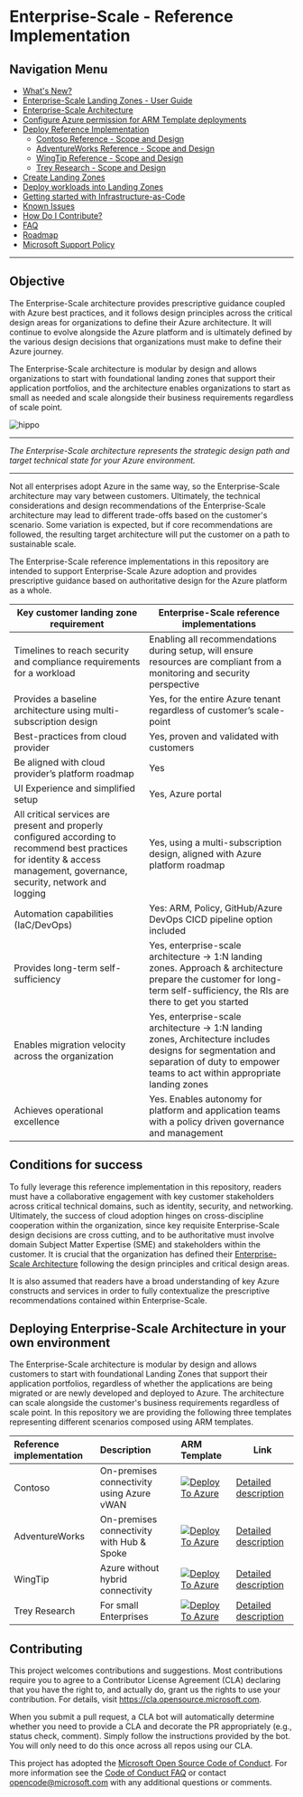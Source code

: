 # Enterprise-Scale - Reference Implementation

## Navigation Menu

* [What's New?](https://github.com/Azure/Enterprise-Scale/wiki/Whats-new)
* [Enterprise-Scale Landing Zones - User Guide](https://github.com/Azure/Enterprise-Scale/wiki#enterprise-scale-landing-zones-user-guide)
* [Enterprise-Scale Architecture](./docs/EnterpriseScale-Architecture.md)
* [Configure Azure permission for ARM Template deployments](./docs/EnterpriseScale-Setup-azure.md)
* [Deploy Reference Implementation](./docs/EnterpriseScale-Deploy-reference-implentations.md)
  * [Contoso Reference - Scope and Design](./docs/reference/contoso/Readme.md)
  * [AdventureWorks Reference - Scope and Design](./docs/reference/adventureworks/README.md)
  * [WingTip Reference - Scope and Design](./docs/reference/wingtip/README.md)
  * [Trey Research - Scope and Design](./docs/reference/treyresearch/README.md)
* [Create Landing Zones](./docs/EnterpriseScale-Deploy-landing-zones.md)
* [Deploy workloads into Landing Zones](./workloads)
* [Getting started with Infrastructure-as-Code](https://github.com/Azure/AzOps-Accelerator/wiki)
* [Known Issues](./docs/EnterpriseScale-Known-Issues.md)
* [How Do I Contribute?](./docs/EnterpriseScale-Contribution.md)
* [FAQ](./docs/EnterpriseScale-FAQ.md)
* [Roadmap](./docs/EnterpriseScale-Roadmap.md)
* [Microsoft Support Policy](./SUPPORT.md)

---

## Objective

The Enterprise-Scale architecture provides prescriptive guidance coupled with Azure best practices, and it follows design principles across the critical design areas for organizations to define their Azure architecture. It will continue to evolve alongside the Azure platform and is ultimately defined by the various design decisions that organizations must make to define their Azure journey.

The Enterprise-Scale architecture is modular by design and allows organizations to start with foundational landing zones that support their application portfolios, and the architecture enables organizations to start as small as needed and scale alongside their business requirements regardless of scale point.

![hippo](./docs/media/ESLZ.gif)

---

_The Enterprise-Scale architecture represents the strategic design path and target technical state for your Azure environment._

---

Not all enterprises adopt Azure in the same way, so the Enterprise-Scale architecture may vary between customers. Ultimately, the technical considerations and design recommendations of the Enterprise-Scale architecture may lead to different trade-offs based on the customer's scenario. Some variation is expected, but if core recommendations are followed, the resulting target architecture will put the customer on a path to sustainable scale.

The Enterprise-Scale reference implementations in this repository are intended to support Enterprise-Scale Azure adoption and provides prescriptive guidance based on authoritative design for the Azure platform as a whole.

| Key customer landing zone requirement | Enterprise-Scale reference implementations |
|----------------------------------------------------------------------------------|-----------------------------------------------------------------------------------------------------------------------------------------------------------------------------------------------------------------------------------------------------|
| Timelines to reach security and compliance requirements for a workload | Enabling all recommendations during setup, will ensure resources are compliant from a monitoring and security perspective |
| Provides a baseline architecture using multi-subscription design | Yes, for the entire Azure tenant regardless of customer’s scale-point |
| Best-practices from cloud provider | Yes, proven and validated with customers |
| Be aligned with cloud provider’s platform roadmap | Yes |
| UI Experience and simplified setup | Yes, Azure portal |
| All critical services are present and properly configured according to recommend best practices for identity & access management, governance, security, network and logging | Yes, using a multi-subscription design, aligned with Azure platform roadmap |
| Automation capabilities (IaC/DevOps) | Yes: ARM, Policy, GitHub/Azure DevOps CICD pipeline option included |
| Provides long-term self-sufficiency | Yes, enterprise-scale architecture -> 1:N landing zones. Approach & architecture prepare the customer for long-term self-sufficiency, the RIs are there to get you started |
| Enables migration velocity across the organization | Yes, enterprise-scale architecture -> 1:N landing zones, Architecture includes designs for segmentation and separation of duty to empower teams to act within appropriate landing zones |
| Achieves operational excellence | Yes. Enables autonomy for platform and application teams with a policy driven governance and management |

## Conditions for success

To fully leverage this reference implementation in this repository, readers must have a collaborative engagement with key customer stakeholders across critical technical domains, such as identity, security, and networking. Ultimately, the success of cloud adoption hinges on cross-discipline cooperation within the organization, since key requisite Enterprise-Scale design decisions are cross cutting, and to be authoritative must involve domain Subject Matter Expertise (SME) and stakeholders within the customer. It is crucial that the organization has defined their [Enterprise-Scale Architecture](./docs/EnterpriseScale-Architecture.md) following the design principles and critical design areas.

It is also assumed that readers have a broad understanding of key Azure constructs and services in order to fully contextualize the prescriptive recommendations contained within Enterprise-Scale.
<!--
![Enterprise-Scale ](./docs/media/ES-process.png)
-->

## Deploying Enterprise-Scale Architecture in your own environment

The Enterprise-Scale architecture is modular by design and allows customers to start with foundational Landing Zones that support their application portfolios, regardless of whether the applications are being migrated or are newly developed and deployed to Azure. The architecture can scale alongside the customer's business requirements regardless of scale point. In this repository we are providing the following three templates representing different scenarios composed using ARM templates.

| Reference implementation | Description | ARM Template | Link |
|:-------------------------|:-------------|:-------------|------|
| Contoso | On-premises connectivity using Azure vWAN |[![Deploy To Azure](https://docs.microsoft.com/en-us/azure/templates/media/deploy-to-azure.svg)](https://portal.azure.com/#blade/Microsoft_Azure_CreateUIDef/CustomDeploymentBlade/uri/https%3A%2F%2Fraw.githubusercontent.com%2FAzure%2FEnterprise-Scale%2Fmain%2FeslzArm%2FeslzArm.json/uiFormDefinitionUri/https%3A%2F%2Fraw.githubusercontent.com%2FAzure%2FEnterprise-Scale%2Fmain%2FeslzArm%2Feslz-portal.json) | [Detailed description](./docs/reference/contoso/Readme.md) |
| AdventureWorks | On-premises connectivity with Hub & Spoke  |[![Deploy To Azure](https://docs.microsoft.com/en-us/azure/templates/media/deploy-to-azure.svg)](https://portal.azure.com/#blade/Microsoft_Azure_CreateUIDef/CustomDeploymentBlade/uri/https%3A%2F%2Fraw.githubusercontent.com%2FAzure%2FEnterprise-Scale%2Fmain%2FeslzArm%2FeslzArm.json/uiFormDefinitionUri/https%3A%2F%2Fraw.githubusercontent.com%2FAzure%2FEnterprise-Scale%2Fmain%2FeslzArm%2Feslz-portal.json) | [Detailed description](./docs/reference/adventureworks/README.md) |
| WingTip | Azure without hybrid connectivity |[![Deploy To Azure](https://docs.microsoft.com/en-us/azure/templates/media/deploy-to-azure.svg)](https://portal.azure.com/#blade/Microsoft_Azure_CreateUIDef/CustomDeploymentBlade/uri/https%3A%2F%2Fraw.githubusercontent.com%2FAzure%2FEnterprise-Scale%2Fmain%2FeslzArm%2FeslzArm.json/uiFormDefinitionUri/https%3A%2F%2Fraw.githubusercontent.com%2FAzure%2FEnterprise-Scale%2Fmain%2FeslzArm%2Feslz-portal.json) | [Detailed description](./docs/reference/wingtip/README.md) |
| Trey Research | For small Enterprises | [![Deploy To Azure](https://docs.microsoft.com/en-us/azure/templates/media/deploy-to-azure.svg)](https://portal.azure.com/#blade/Microsoft_Azure_CreateUIDef/CustomDeploymentBlade/uri/https%3A%2F%2Fraw.githubusercontent.com%2FAzure%2FEnterprise-Scale%2Fmain%2Fdocs%2Freference%2Ftreyresearch%2FarmTemplates%2Fes-lite.json/createUIDefinitionUri/https%3A%2F%2Fraw.githubusercontent.com%2FAzure%2FEnterprise-Scale%2Fmain%2Fdocs%2Freference%2Ftreyresearch%2FarmTemplates%2Fportal-es-lite.json) | [Detailed description](./docs/reference/treyresearch/README.md) |

## Contributing

This project welcomes contributions and suggestions.  Most contributions require you to agree to a
Contributor License Agreement (CLA) declaring that you have the right to, and actually do, grant us
the rights to use your contribution. For details, visit https://cla.opensource.microsoft.com.

When you submit a pull request, a CLA bot will automatically determine whether you need to provide
a CLA and decorate the PR appropriately (e.g., status check, comment). Simply follow the instructions
provided by the bot. You will only need to do this once across all repos using our CLA.

This project has adopted the [Microsoft Open Source Code of Conduct](https://opensource.microsoft.com/codeofconduct/).
For more information see the [Code of Conduct FAQ](https://opensource.microsoft.com/codeofconduct/faq/) or
contact [opencode@microsoft.com](mailto:opencode@microsoft.com) with any additional questions or comments.
